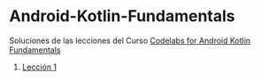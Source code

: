 # Android-Kotlin-Fundamentals

Soluciones de las lecciones del Curso [Codelabs for Android Kotlin Fundamentals](https://developer.android.com/courses/kotlin-android-fundamentals/toc)  

1. [Lección 1](/Lesson%201/)
